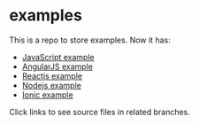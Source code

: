 # examples

This is a repo to store examples. Now it has:

- [JavaScript example](https://github.com/Tony-Luo/examples/tree/dev-js)
- [AngularJS example](https://github.com/Tony-Luo/examples/tree/dev-angularJS)
- [Reactjs example](https://github.com/Tony-Luo/examples/tree/dev-reactJS)
- [Nodejs example](https://github.com/Tony-Luo/examples/tree/dev-nodejs)
- [Ionic example](https://github.com/Tony-Luo/examples/tree/dev-ionic)

Click links to see source files in related branches.
